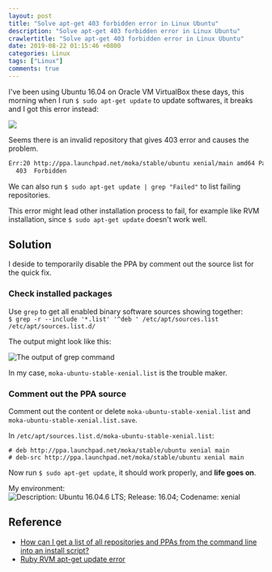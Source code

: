 ```yaml
---
layout: post
title: "Solve apt-get 403 forbidden error in Linux Ubuntu"
description: "Solve apt-get 403 forbidden error in Linux Ubuntu"
crawlertitle: "Solve apt-get 403 forbidden error in Linux Ubuntu"
date: 2019-08-22 01:15:46 +0800
categories: Linux
tags: ["Linux"]
comments: true
---
```

I've been using Ubuntu 16.04 on Oracle VM VirtualBox these days, this morning when I run `$ sudo apt-get update` to update softwares, it breaks and I got this error instead:

![](https://i.imgur.com/ERImZ5i.png)

Seems there is an invalid repository that gives 403 error and causes the problem.

```bash
Err:20 http://ppa.launchpad.net/moka/stable/ubuntu xenial/main amd64 Packages
  403  Forbidden
```

We can also run `$ sudo apt-get update | grep "Failed"` to list failing repositories.

This error might lead other installation process to fail, for example like RVM installation, since `$ sudo apt-get update` doesn't work well.

## Solution

I deside to temporarily disable the PPA by comment out the source list for the quick fix.

### Check installed packages

  Use `grep` to get all enabled binary software sources showing together:  
  `$ grep -r --include '*.list' '^deb ' /etc/apt/sources.list /etc/apt/sources.list.d/`

  The output might look like this:

![The output of grep command](https://i.imgur.com/YvmNnWd.png)

  In my case, `moka-ubuntu-stable-xenial.list` is the trouble maker.

### Comment out the PPA source
  Comment out the content or delete `moka-ubuntu-stable-xenial.list` and `moka-ubuntu-stable-xenial.list.save`.

  In `/etc/apt/sources.list.d/moka-ubuntu-stable-xenial.list`:

  ```list
  # deb http://ppa.launchpad.net/moka/stable/ubuntu xenial main
  # deb-src http://ppa.launchpad.net/moka/stable/ubuntu xenial main
  ```

Now run `$ sudo apt-get update`, it should work properly, and **life goes on**.

My environment:  
![Description: Ubuntu 16.04.6 LTS; Release: 16.04; Codename: xenial](https://i.imgur.com/6jZEbNu.png)

## Reference
- [How can I get a list of all repositories and PPAs from the command line into an install script?](https://askubuntu.com/questions/148932/how-can-i-get-a-list-of-all-repositories-and-ppas-from-the-command-line-into-an)
- [Ruby RVM apt-get update error](https://stackoverflow.com/questions/23650992/ruby-rvm-apt-get-update-error)
